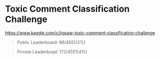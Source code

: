 # Toxic Comment Classification Challenge
https://www.kaggle.com/c/jigsaw-toxic-comment-classification-challenge

>Public Leaderboard: 96/4551(3%)

>Private Leaderboad: 172/4551(4%)

